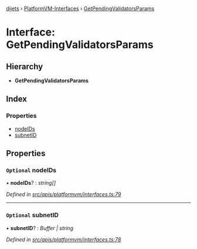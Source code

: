 [dijets](../README.md) › [PlatformVM-Interfaces](../modules/platformvm_interfaces.md) › [GetPendingValidatorsParams](platformvm_interfaces.getpendingvalidatorsparams.md)

# Interface: GetPendingValidatorsParams

## Hierarchy

* **GetPendingValidatorsParams**

## Index

### Properties

* [nodeIDs](platformvm_interfaces.getpendingvalidatorsparams.md#optional-nodeids)
* [subnetID](platformvm_interfaces.getpendingvalidatorsparams.md#optional-subnetid)

## Properties

### `Optional` nodeIDs

• **nodeIDs**? : *string[]*

*Defined in [src/apis/platformvm/interfaces.ts:79](https://github.com/Dijets-Inc/dijetsjs/blob/master/src/apis/platformvm/interfaces.ts#L79)*

___

### `Optional` subnetID

• **subnetID**? : *Buffer | string*

*Defined in [src/apis/platformvm/interfaces.ts:78](https://github.com/Dijets-Inc/dijetsjs/blob/master/src/apis/platformvm/interfaces.ts#L78)*
